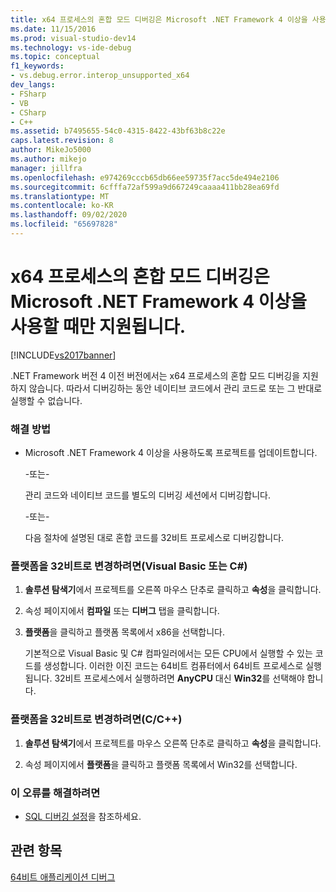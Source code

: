 ```yaml
---
title: x64 프로세스의 혼합 모드 디버깅은 Microsoft .NET Framework 4 이상을 사용할 때만 지원됨 | Microsoft Docs
ms.date: 11/15/2016
ms.prod: visual-studio-dev14
ms.technology: vs-ide-debug
ms.topic: conceptual
f1_keywords:
- vs.debug.error.interop_unsupported_x64
dev_langs:
- FSharp
- VB
- CSharp
- C++
ms.assetid: b7495655-54c0-4315-8422-43bf63b8c22e
caps.latest.revision: 8
author: MikeJo5000
ms.author: mikejo
manager: jillfra
ms.openlocfilehash: e974269cccb65db66ee59735f7acc5de494e2106
ms.sourcegitcommit: 6cfffa72af599a9d667249caaaa411bb28ea69fd
ms.translationtype: MT
ms.contentlocale: ko-KR
ms.lasthandoff: 09/02/2020
ms.locfileid: "65697828"
---
```

# <a name="mixed-mode-debugging-for-x64-processes-is-only-supported-when-using-microsoftnet-framework-4-or-greater"></a>x64 프로세스의 혼합 모드 디버깅은 Microsoft .NET Framework 4 이상을 사용할 때만 지원됩니다.
[!INCLUDE[vs2017banner](../includes/vs2017banner.md)]

.NET Framework 버전 4 이전 버전에서는 x64 프로세스의 혼합 모드 디버깅을 지원 하지 않습니다. 따라서 디버깅하는 동안 네이티브 코드에서 관리 코드로 또는 그 반대로 실행할 수 없습니다.  
  
### <a name="workarounds"></a>해결 방법  
  
- Microsoft .NET Framework 4 이상을 사용하도록 프로젝트를 업데이트합니다.  
  
     -또는-  
  
     관리 코드와 네이티브 코드를 별도의 디버깅 세션에서 디버깅합니다.  
  
     -또는-  
  
     다음 절차에 설명된 대로 혼합 코드를 32비트 프로세스로 디버깅합니다.  
  
### <a name="to-change-the-platform-to-32-bit-visual-basic-or-c"></a>플랫폼을 32비트로 변경하려면(Visual Basic 또는 C#)  
  
1. **솔루션 탐색기**에서 프로젝트를 오른쪽 마우스 단추로 클릭하고 **속성**을 클릭합니다.  
  
2. 속성 페이지에서 **컴파일** 또는 **디버그** 탭을 클릭합니다.  
  
3. **플랫폼**을 클릭하고 플랫폼 목록에서 x86을 선택합니다.  
  
     기본적으로 Visual Basic 및 C# 컴파일러에서는 모든 CPU에서 실행할 수 있는 코드를 생성합니다. 이러한 이진 코드는 64비트 컴퓨터에서 64비트 프로세스로 실행됩니다. 32비트 프로세스에서 실행하려면 **AnyCPU** 대신 **Win32**를 선택해야 합니다.  
  
### <a name="to-change-the-platform-to-32-bit-cc"></a>플랫폼을 32비트로 변경하려면(C/C++)  
  
1. **솔루션 탐색기**에서 프로젝트를 마우스 오른쪽 단추로 클릭하고 **속성**을 클릭합니다.  
  
2. 속성 페이지에서 **플랫폼**을 클릭하고 플랫폼 목록에서 Win32를 선택합니다.  
  
### <a name="to-correct-this-error"></a>이 오류를 해결하려면  
  
- [SQL 디버깅 설정](https://msdn.microsoft.com/3db09e68-edcc-42de-9c22-4e97cfd55ab3)을 참조하세요.  
  
## <a name="see-also"></a>관련 항목  
 [64비트 애플리케이션 디버그](../debugger/debug-64-bit-applications.md)
